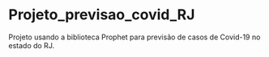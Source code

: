 # Projeto_previsao_covid_RJ
Projeto usando a biblioteca Prophet para previsão de casos de Covid-19 no estado do RJ.

